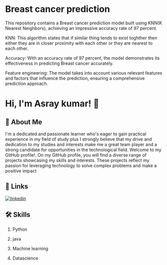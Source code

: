 
# Breast cancer prediction
This repository contains a Breast cancer prediction model built using  KNN(K Nearest Neighbors), achieving an impressive accuracy rate of 97 percent.

KNN: This algorithm states that if similar thing tends to exist 
toghther then either they are in closer proximity with each other or they are nearest to each other.

Accuracy: With an accuracy rate of 97 percent, the model demonstrates its effectiveness in predicting Breast cancer accurately.

Feature engineering: The model takes into account various relevant features and factors that influence the prediction, ensuring a comprehensive prediction approach.




# Hi, I'm Asray kumar! 👋


## 🚀 About Me
  I'm a
dedicated and passionate learner who's eager to gain practical experience in my field of study plus I strongly believe that my drive and dedication to my studies and interests make me a great team player and a strong candidate for opportunities in the technological field. Welcome to my GitHub profile!.
On my GitHub profile, you will find a diverse range of projects showcasing my skills and interests. These projects reflect my passion for leveraging technology to solve complex problems and make a positive impact
## 🔗 Links

[![linkedin](https://img.shields.io/badge/linkedin-0A66C2?style=for-the-badge&logo=linkedin&logoColor=white)](https://www.linkedin.com/in/asray-kumar-210696226/)



## 🛠 Skills
1. Python

2. java

3. Machine learning

4. Datascience






